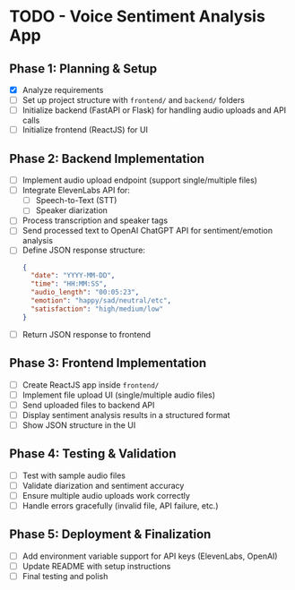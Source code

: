 # TODO - Voice Sentiment Analysis App

## Phase 1: Planning & Setup
- [x] Analyze requirements
- [ ] Set up project structure with `frontend/` and `backend/` folders
- [ ] Initialize backend (FastAPI or Flask) for handling audio uploads and API calls
- [ ] Initialize frontend (ReactJS) for UI

## Phase 2: Backend Implementation
- [ ] Implement audio upload endpoint (support single/multiple files)
- [ ] Integrate ElevenLabs API for:
  - [ ] Speech-to-Text (STT)
  - [ ] Speaker diarization
- [ ] Process transcription and speaker tags
- [ ] Send processed text to OpenAI ChatGPT API for sentiment/emotion analysis
- [ ] Define JSON response structure:
  ```json
  {
    "date": "YYYY-MM-DD",
    "time": "HH:MM:SS",
    "audio_length": "00:05:23",
    "emotion": "happy/sad/neutral/etc",
    "satisfaction": "high/medium/low"
  }
  ```
- [ ] Return JSON response to frontend

## Phase 3: Frontend Implementation
- [ ] Create ReactJS app inside `frontend/`
- [ ] Implement file upload UI (single/multiple audio files)
- [ ] Send uploaded files to backend API
- [ ] Display sentiment analysis results in a structured format
- [ ] Show JSON structure in the UI

## Phase 4: Testing & Validation
- [ ] Test with sample audio files
- [ ] Validate diarization and sentiment accuracy
- [ ] Ensure multiple audio uploads work correctly
- [ ] Handle errors gracefully (invalid file, API failure, etc.)

## Phase 5: Deployment & Finalization
- [ ] Add environment variable support for API keys (ElevenLabs, OpenAI)
- [ ] Update README with setup instructions
- [ ] Final testing and polish

